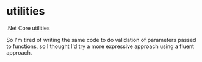 # utilities
.Net Core utilities

So I'm tired of writing the same code to do validation of parameters passed to functions, so I thought I'd try a more expressive approach using a fluent approach.
